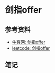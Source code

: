 # 剑指offer

## 参考资料

- [牛客网: 剑指offer](https://www.nowcoder.com/ta/coding-interviews)
- [leetcode: 剑指offer](https://leetcode-cn.com/problem-list/xb9nqhhg/)

## 笔记


